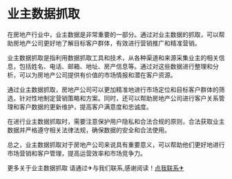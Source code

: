# 业主数据抓取

在房地产行业中，业主数据是非常重要的一部分。通过对业主数据的抓取，可以帮助房地产公司更好地了解目标客户群体，有效进行营销推广和精准营销。

业主数据抓取是指利用数据抓取工具和技术，从各种渠道和来源采集业主的相关信息，包括姓名、电话、邮箱、地址、房产信息等。通过对这些数据进行整理和分析，可以为房地产公司提供有价值的市场情报和潜在客户资源。

通过业主数据抓取，房地产公司可以更加精准地进行市场定位和目标客户群体的筛选，针对性地制定营销策略和方案。同时，还可以帮助房地产公司进行客户关系管理和客户数据的更新维护，提高客户满意度和忠诚度。

在进行业主数据抓取时，需要注意保护用户隐私和合法合规的原则，合法获取业主数据并严格遵守相关法律法规，确保数据的安全和合法使用。

总之，业主数据抓取对于房地产公司来说具有重要意义，可以帮助他们更好地进行市场营销和客户管理，提高运营效率和市场竞争力。

更多关于业主数据抓取 请通过✈与我们联系,感谢阅读！[点我联系✈](https://us.G208.com)